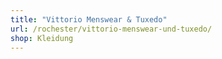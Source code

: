 ```yaml
---
title: "Vittorio Menswear & Tuxedo"
url: /rochester/vittorio-menswear-und-tuxedo/
shop: Kleidung
---
```

